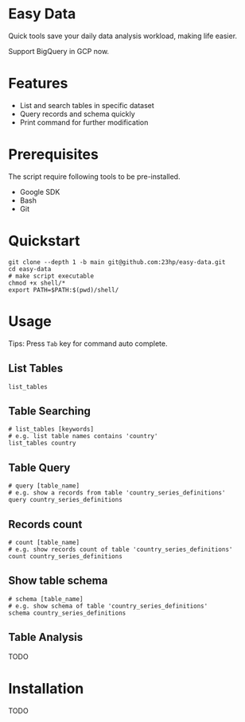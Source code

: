 # Easy Data
Quick tools save your daily data analysis workload, making life easier.

Support BigQuery in GCP now.

# Features
- List and search tables in specific dataset
- Query records and schema quickly
- Print command for further modification

# Prerequisites
The script require following tools to be pre-installed.
- Google SDK
- Bash
- Git

# Quickstart

    git clone --depth 1 -b main git@github.com:23hp/easy-data.git
    cd easy-data
    # make script executable
    chmod +x shell/*
    export PATH=$PATH:$(pwd)/shell/

# Usage
Tips: Press `Tab` key for command auto complete.

## List Tables

    list_tables

## Table Searching

    # list_tables [keywords] 
    # e.g. list table names contains 'country'
    list_tables country

## Table Query

    # query [table_name]
    # e.g. show a records from table 'country_series_definitions'
    query country_series_definitions

## Records count

    # count [table_name]
    # e.g. show records count of table 'country_series_definitions'
    count country_series_definitions

## Show table schema

    # schema [table_name]
    # e.g. show schema of table 'country_series_definitions'
    schema country_series_definitions

## Table Analysis
TODO

# Installation
TODO